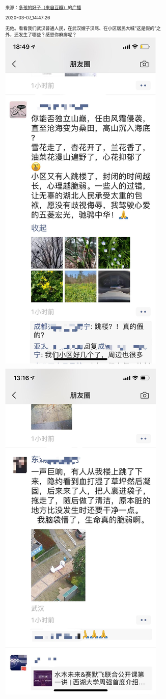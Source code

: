 来源：[多孩的好子（来自豆瓣）](https://www.douban.com/people/angela_hsu/)的[广播](https://www.douban.com/people/angela_hsu/status/2854175683/)


2020-03-07_14:47:26


无他。看看我们武汉普通人民，在武汉嫂子汉骂、在小区居民大喊“这是假的”之外，还发生了哪些？感恩你麻痹呢？
![](./pic/2020-03-07_14:47:26-多孩的好子的广播1.jpg)  

![](./pic/2020-03-07_14:47:26-多孩的好子的广播2.jpg)  

